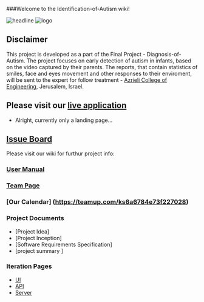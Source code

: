 
###Welcome to the Identification-of-Autism wiki!



![headline](https://github.com/Tal-C/Identification-of-Autism/blob/master/pics/temp/logo.png)
![logo](https://github.com/Tal-C/Identification-of-Autism/blob/master/pics/temp/images.jpg)

## Disclaimer
This project is developed as a part of the Final Project - Diagnosis-of-Autism. 
The project focuses on early detection of autism in infants,
based on the video captured by their parents.
The reports, that contain statistics of smiles, face and eyes movement and other
responses to their enviroment, will be sent to the expert for follow treatment - [Azrieli College of Engineering](http://www.jce.ac.il/), Jerusalem, Israel.




## Please visit our [live application](https://demo.reactstarterkit.com/)
- Alright, currently only a landing page...

## [Issue Board](https://github.com/katiapr/YotzimLilmod/issues)

Please visit our wiki for furthur project info: 

### [User Manual](https://github.com/katiapr/YotzimLilmod/wiki/user-manual)

### [Team Page](https://github.com/Tal-C/Identification-of-Autism/wiki/Team)
### [Our Calendar] (https://teamup.com/ks6a6784e73f227028)
### Project Documents
- [Project Idea]
- [Project Inception]
- [Software Requirements Specification]
- [project summary ]

### Iteration Pages
- [UI](https://github.com/Tal-C/Identification-of-Autism/wiki/UI)
- [API](https://github.com/Tal-C/Identification-of-Autism/wiki/API)
- [Server](https://github.com/Tal-C/Identification-of-Autism/wiki/Server)




